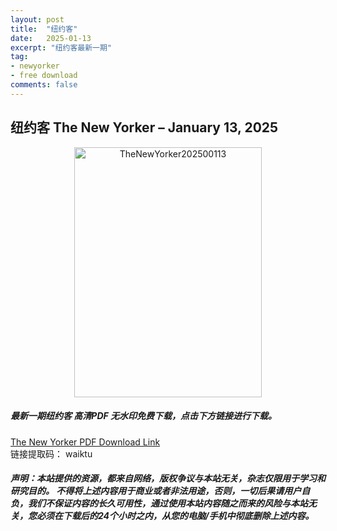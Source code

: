 ```yaml
---
layout: post
title:  "纽约客"
date:   2025-01-13
excerpt: "纽约客最新一期"
tag:
- newyorker 
- free download
comments: false
---
```


## 纽约客 The New Yorker – January 13, 2025

<div align="center">
<img src="https://i.postimg.cc/YqyXpt8w/The-New-Yorker-2025-01-13-00.png" alt="TheNewYorker202500113" border="0" width = 300 height = 400 /> 
</div>


 <h5>最新一期纽约客 高清PDF 无水印免费下载，点击下方链接进行下载。 </h5>
 
<a href="https://wwfh.lanzout.com/iROn42keblyd">The New Yorker PDF Download Link</a>  
<br/>
链接提取码： waiktu
 
##### 声明：本站提供的资源，都来自网络，版权争议与本站无关，杂志仅限用于学习和研究目的。 不得将上述内容用于商业或者非法用途，否则，一切后果请用户自负，我们不保证内容的长久可用性，通过使用本站内容随之而来的风险与本站无关，您必须在下载后的24个小时之内，从您的电脑/手机中彻底删除上述内容。

